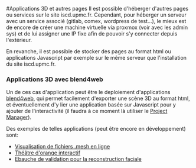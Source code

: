 #Applications 3D et autres pages
Il est possible d'héberger d'autres pages ou services sur le site iscd.upmc.fr.
Cependant, pour héberger un serveur avec un service associé (gitlab, comex, wordpress de test...), le mieux est de encore de créer une machine virtuelle via proxmox (voir avec les admin sys) et de lui assigner une IP fixe afin de pouvoir s'y connecter depuis l'extérieur.

En revanche, il est possible de stocker des pages au format html ou applications Javascript par exemple sur le même serveur que l'installation du site iscd.upmc.fr.

### Applications 3D avec blend4web
Un de ces cas d'application peut être le deploiement d'applications [blend4web](https://www.blend4web.com/en/), qui permet facilement d'exporter une scène 3D au format html, et éventuellement d'y lier une application basée sur Javascript pour y ajouter de l'interactivité (il faudra à ce moment là utiliser le [Project Manager](https://www.blend4web.com/doc/en/project_manager.html)).

Des exemples de telles applications (peut être encore en développement) sont:
* [Visualisation de fichiers .mesh en ligne](http://iscd.upmc.fr/medit)
* [Théâtre d'orange interactif](http://iscd.upmc.fr/orange)
* [Ebauche de validation pour la reconstruction faciale](http://iscd.upmc.fr/facile)

